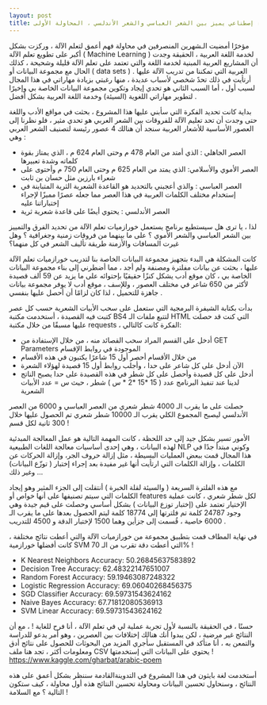 ```yaml
---
layout: post
title: ذكاء إصطناعي يميز بين الشعر العباسي والشعر الأندلسي ، المحاولة الأولى
---
```

مؤخرًا أمضيت الـشهرين المنصرفين في محاولة فهم أعمق لتعلم الآلة ، وركزت بشكل أكبر على تطويع تعلم الآلة ( Machine Learning ) لخدمة اللغة العربية ، الحقيقة وجدت أن المشاريع العربية المبنية لخدمة اللغة والتي تعتمد على تعلم الآلة قليلة وشحيحة ، كذلك الحال مع مجموعة البيانات أو ( data sets ) العربية التي تمكننا من تدريب الآلة عليها .
أرتأيت في ذلك تحدً شخصي لأسباب عديدة ، منها رغبتي بزيادة مهاراتي في هذا المجال لسبب أول  ، أما  السبب الثاني هو تحدي إيجاد وتكوين مجموعة البيانات الخاصة بي وإخيرًا لتطوير مهاراتي اللغوية (السيئة) وخدمة اللغة العربية بشكل أفضل  .

بداية كانت تحديد الفكرة  التي سأبني عليها هذا المشروع ، بحثت في مواقع الأدب واللغة حتى وجدت أن تحد تعليم الآلة للفروقات بين الشعر العربي هو تحدي مثير ، فلو نظرنا إلى العصور الأساسية للأشعار العربية سنجد أن هنالك 4 عصور رئيسة لتصنيف الشعر العربي وهي :
 - العصر الجاهلي : الذي أمتد من العام 478 م وحتى العام 624 م ، الذي يمتاز بقوة كلماته وشدة تعبيرها 
 - العصر الأموي  والأسلامي: الذي يمتد من العام 625 م وحتى العام 750 م وأحتوى على شعراء بارزين مثل حسان بن ثابت 
 - العصر العباسي : والذي أعجبني بالتحديد هو القاعدة الشعرية الثرية المتباينة في إستخدام مختلف الكلمات العربية في هذا العصر مما جعله عصرًا مميزًا لإجراء إختباراتنا عليه
 - العصر الأندلسي : يحتوي أيضًا على قاعدة شعرية ثرية 

لذا ، يا ترى هل سيستطيع برنامج  يستعمل خورازميات تعلم الآلة من تحديد الفرق والتمييز بين الشعر العباسي والشعر الأموي ؟ على ما بينهما من فروقات زمنية وجغرافية ؟ وهل غيرت المسافات والأزمنة طريقة تأليف الشعر في كل منهما؟ 
 
كانت المشكلة هي البدء بتجهيز مجموعة البيانات الخاصة بنا لتدريب خورازميات تعلم الآلة عليها ،  بحثت عن بيانات مفلترة ومصنفة ولم أجد ، مما أضطرني إلى بناء مجموعة البيانات الخاصة بي  ، كان موقع أدب يشكل كنزًا حقيقيًا  بإحتوائه على ما يزيد عن 59 ألف قصيدة لأكثر من 650 شاعر في مختلف العصور  ، وللإسف ، موقع أدب لا يوفر مجموعة بيانات جاهزة للتحميل  ، لذا كان لزامًا أن أحصل عليها بنفسي .
 
بدأت بكتابة الشيفرة البرمجية التي ستعمل على سحب الأبيات الشعرية حسب كل عصر  كتبت فيه القصيدة ، أستخدمت مكتبة BS4 لتتبع ملفات الـ HTML  التي كنت قد حصلت عليها مسبقًا من خلال مكتبة requests ، الفكرة كانت كالتالي: 
- أدخل على القسم المراد سحب القصائد منه ، من خلال الإستفادة من GET Parameters  الموجودة في روابط الإقسام
- من خلال الأقسام أحصر أول 15 شاعرًا يكتبون في هذه الأقسام
- الآن أدخل على كل شاعر على حدا ، وأجلب روابط أول 15 قصيدة لهؤلاء الشعرة
- أدخل على كل قصيدة وأحصل على كل شطر في هذه القصيدة على حدا 
يصبح الناتج لدينا عند تنفيذ البرنامج عدد ( 15 *15 *2 * س ) شطر ، حيث س = عدد الأبيات الشعرية 

حصلت على ما يقرب الـ 4000 شطر شعري من العصر العباسي
و 6000 من العصر الأندلسي 
ليصبح المجموع الكلي يقرب الـ 10000 شطر شعري تم الحصول عليها خلال 300 ثانية لكل قسم !

الأمور تسير بشكل جيد إلى حد اللحظة  ، كانت المهمة التالية هو عمل المعالجة المبدئية لهذه البيانات ، وهي إحدى أساسيات معالجة اللغات الطبيعية  NLP وكوني مبتدأ جدًا في هذا المجال قمت ببعض العمليات البسيطة ، مثل إزالة حروف الجر، وإزالة الحركات عن الكلمات ، وإزالة الكلمات التي ارتأيت أنها غير مفيدة بعد إجراء إختبار ( توزّع البيانات) وغير ذلك ...

مع هذه الفلترة السريعة ( والسيئة لقلة الخبرة ) أنتقلت إلى الجزء المثير وهو إيجاد الكلمات التي سيتم تصنيفها على أنها خواص أو features لكل شطر شعري ، كانت عملية الإختيار تعتمد على (إختبار توزع البيانات )  بشكل أساسي وحصلت على قيم جيدة وهي وجود 24787 كلمة تم فلترتها إلى 18774 كلمة ليتم الحصول بعدها على ما يقرب الـ 6000 خاصية ، قُسمت إلى جزأين وهما 1500 لإختبار الدقة و 4500 للتدريب .

في نهاية المطاف قمت بتطبيق مجموعة من خورازميات الآلة والتي أعطت نتائج مختلفة  ، كانت أفضلها خورازمية SVM التي أعطت دقة تقرب من الـ 70% !


- K Nearest Neighbors Accuracy: 50.26845637583892
- Decision Tree Accuracy: 62.48322147651007
- Random Forest Accuracy: 59.19463087248322
- Logistic Regression Accuracy: 69.06040268456375
- SGD Classifier Accuracy: 69.59731543624162
- Naive Bayes Accuracy: 67.71812080536913
- SVM Linear Accuracy: 69.59731543624162

حسنًا ، في الحقيقة بالنسبة لأول تجربة عملية لي في تعلم الآلة ، أنا فرح للغاية ! ، مع أن النتائج غير مرضية ، لكن يبدوا أنك هنالك إختلافات بين العصرين ، وهو أمر يدعو للدراسة والتمعن به ، أنا متأكد في المستقبل سأجري المزيد من البحوثات للحصول على نتائج أدق ومعلومات أكثر ،
تجد هنا ملف CSV يحتوي على البيانات التي إستخدمتها !
https://www.kaggle.com/gharbat/arabic-poem

أستخدمت لغة بايثون في هذا المشروع 
في التدوينةالقادمة سننظر بشكل أعمق على هذه النتائج ، وسنحاول تحسين البيانات ومحاولة تحسين النتائج 
هذه أول محاولة ، كيف ستكون التالية ؟
مع السلامة !

